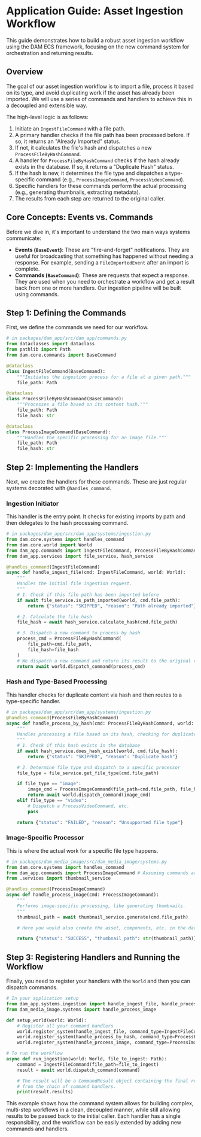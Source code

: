 # Application Guide: Asset Ingestion Workflow

This guide demonstrates how to build a robust asset ingestion workflow using the DAM ECS framework, focusing on the new command system for orchestration and returning results.

## Overview

The goal of our asset ingestion workflow is to import a file, process it based on its type, and avoid duplicating work if the asset has already been imported. We will use a series of commands and handlers to achieve this in a decoupled and extensible way.

The high-level logic is as follows:
1.  Initiate an `IngestFileCommand` with a file path.
2.  A primary handler checks if the file path has been processed before. If so, it returns an "Already Imported" status.
3.  If not, it calculates the file's hash and dispatches a new `ProcessFileByHashCommand`.
4.  A handler for `ProcessFileByHashCommand` checks if the hash already exists in the database. If so, it returns a "Duplicate Hash" status.
5.  If the hash is new, it determines the file type and dispatches a type-specific command (e.g., `ProcessImageCommand`, `ProcessVideoCommand`).
6.  Specific handlers for these commands perform the actual processing (e.g., generating thumbnails, extracting metadata).
7.  The results from each step are returned to the original caller.

## Core Concepts: Events vs. Commands

Before we dive in, it's important to understand the two main ways systems communicate:

-   **Events (`BaseEvent`)**: These are "fire-and-forget" notifications. They are useful for broadcasting that something has happened without needing a response. For example, sending a `FileImportedEvent` after an import is complete.
-   **Commands (`BaseCommand`)**: These are requests that expect a response. They are used when you need to orchestrate a workflow and get a result back from one or more handlers. Our ingestion pipeline will be built using commands.

## Step 1: Defining the Commands

First, we define the commands we need for our workflow.

```python
# in packages/dam_app/src/dam_app/commands.py
from dataclasses import dataclass
from pathlib import Path
from dam.core.commands import BaseCommand

@dataclass
class IngestFileCommand(BaseCommand):
    """Initiates the ingestion process for a file at a given path."""
    file_path: Path

@dataclass
class ProcessFileByHashCommand(BaseCommand):
    """Processes a file based on its content hash."""
    file_path: Path
    file_hash: str

@dataclass
class ProcessImageCommand(BaseCommand):
    """Handles the specific processing for an image file."""
    file_path: Path
    file_hash: str
```

## Step 2: Implementing the Handlers

Next, we create the handlers for these commands. These are just regular systems decorated with `@handles_command`.

### Ingestion Initiator

This handler is the entry point. It checks for existing imports by path and then delegates to the hash processing command.

```python
# in packages/dam_app/src/dam_app/systems/ingestion.py
from dam.core.systems import handles_command
from dam.core.world import World
from dam_app.commands import IngestFileCommand, ProcessFileByHashCommand
from dam_app.services import file_service, hash_service

@handles_command(IngestFileCommand)
async def handle_ingest_file(cmd: IngestFileCommand, world: World):
    """
    Handles the initial file ingestion request.
    """
    # 1. Check if this file path has been imported before
    if await file_service.is_path_imported(world, cmd.file_path):
        return {"status": "SKIPPED", "reason": "Path already imported"}

    # 2. Calculate the file hash
    file_hash = await hash_service.calculate_hash(cmd.file_path)

    # 3. Dispatch a new command to process by hash
    process_cmd = ProcessFileByHashCommand(
        file_path=cmd.file_path,
        file_hash=file_hash
    )
    # We dispatch a new command and return its result to the original caller
    return await world.dispatch_command(process_cmd)
```

### Hash and Type-Based Processing

This handler checks for duplicate content via hash and then routes to a type-specific handler.

```python
# in packages/dam_app/src/dam_app/systems/ingestion.py
@handles_command(ProcessFileByHashCommand)
async def handle_process_by_hash(cmd: ProcessFileByHashCommand, world: World):
    """
    Handles processing a file based on its hash, checking for duplicates.
    """
    # 1. Check if this hash exists in the database
    if await hash_service.does_hash_exist(world, cmd.file_hash):
        return {"status": "SKIPPED", "reason": "Duplicate hash"}

    # 2. Determine file type and dispatch to a specific processor
    file_type = file_service.get_file_type(cmd.file_path)

    if file_type == "image":
        image_cmd = ProcessImageCommand(file_path=cmd.file_path, file_hash=cmd.file_hash)
        return await world.dispatch_command(image_cmd)
    elif file_type == "video":
        # Dispatch a ProcessVideoCommand, etc.
        pass

    return {"status": "FAILED", "reason": "Unsupported file type"}
```

### Image-Specific Processor

This is where the actual work for a specific file type happens.

```python
# in packages/dam_media_image/src/dam_media_image/systems.py
from dam.core.systems import handles_command
from dam_app.commands import ProcessImageCommand # Assuming commands are accessible
from .services import thumbnail_service

@handles_command(ProcessImageCommand)
async def handle_process_image(cmd: ProcessImageCommand):
    """
    Performs image-specific processing, like generating thumbnails.
    """
    thumbnail_path = await thumbnail_service.generate(cmd.file_path)

    # Here you would also create the asset, components, etc. in the database

    return {"status": "SUCCESS", "thumbnail_path": str(thumbnail_path)}
```

## Step 3: Registering Handlers and Running the Workflow

Finally, you need to register your handlers with the `World` and then you can dispatch commands.

```python
# In your application setup
from dam_app.systems.ingestion import handle_ingest_file, handle_process_by_hash
from dam_media_image.systems import handle_process_image

def setup_world(world: World):
    # Register all your command handlers
    world.register_system(handle_ingest_file, command_type=IngestFileCommand)
    world.register_system(handle_process_by_hash, command_type=ProcessFileByHashCommand)
    world.register_system(handle_process_image, command_type=ProcessImageCommand)

# To run the workflow
async def run_ingestion(world: World, file_to_ingest: Path):
    command = IngestFileCommand(file_path=file_to_ingest)
    result = await world.dispatch_command(command)

    # The result will be a CommandResult object containing the final result
    # from the chain of command handlers.
    print(result.results)
```

This example shows how the command system allows for building complex, multi-step workflows in a clean, decoupled manner, while still allowing results to be passed back to the initial caller. Each handler has a single responsibility, and the workflow can be easily extended by adding new commands and handlers.
